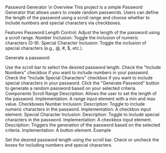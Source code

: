 Password Generator
\n
Overview
This project is a simple Password Generator that allows users to create random passwords. Users can define the length of the password using a scroll range and choose whether to include numbers and special characters via checkboxes.

Features
Password Length Control: Adjust the length of the password using a scroll range.
Number Inclusion: Toggle the inclusion of numeric characters (0-9).
Special Character Inclusion: Toggle the inclusion of special characters (e.g., @, #, $, etc.).

Generate a password:

Use the scroll bar to select the desired password length.
Check the "Include Numbers" checkbox if you want to include numbers in your password.
Check the "Include Special Characters" checkbox if you want to include special characters in your password.
Click the "Generate Password" button to generate a random password based on your selected criteria.
Components
Scroll Range
Description: Allows the user to set the length of the password.
Implementation: A range input element with a min and max value.
Checkboxes
Number Inclusion:
Description: Toggle to include numeric characters in the password.
Implementation: A checkbox input element.
Special Character Inclusion:
Description: Toggle to include special characters in the password.
Implementation: A checkbox input element.
Description: Triggers the generation of the password based on the selected criteria.
Implementation: A button element.
Example

Set the desired password length using the scroll bar.
Check or uncheck the boxes for including numbers and special characters.
